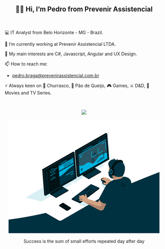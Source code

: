 ## <p align=center>👋🏻 Hi, I’m Pedro from Prevenir Assistencial</p>

<br>

💻 IT Analyst from Belo Horizonte - MG - Brazil.

💼 I’m currently working at Prevenir Assistencial LTDA.

💬 My main interests are C#, Javascript, Angular and UX Design.

📫 How to reach me:
- pedro.braga@prevenirassistencial.com.br

⚡ Always keen on 🍖 Churrasco, 🧀 Pão de Queijo, 🎮 Games, ⚔️ D&D, 🍿 Movies and TV Series.

<br>



<p align="center">
  <a href="https://skillicons.dev">
    <img src="https://skillicons.dev/icons?i=dotnet,cs,html,css,js,ts,react,angular,mysql,azure" />
  </a>
</p>

<p align="center">
  <img src="https://github.com/Pedro-Prev/Pedro-Prev/blob/main/Dev.gif"/>
</p>

<p align="center">
Success is the sum of small efforts repeated day after day
</p>
